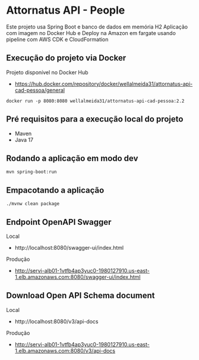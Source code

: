 # Attornatus API - People

Este projeto usa Spring Boot e banco de dados em memória H2
Aplicação com imagem no Docker Hub e Deploy na Amazon em fargate usando pipeline com AWS CDK e CloudFormation  

## Execução do projeto via Docker
Projeto disponível no Docker Hub
* https://hub.docker.com/repository/docker/wellalmeida31/attornatus-api-cad-pessoa/general

```shell script
docker run -p 8080:8080 wellalmeida31/attornatus-api-cad-pessoa:2.2
```
## Pré requisitos para a execução local do projeto

* Maven
* Java 17

## Rodando a aplicação em modo dev

```shell script
mvn spring-boot:run
```

## Empacotando a aplicação

```shell script
./mvnw clean package
```

##  Endpoint OpenAPI Swagger
Local
* http://localhost:8080/swagger-ui/index.html

Produção
* http://servi-alb01-1vtfb4ap3yuc0-1980127910.us-east-1.elb.amazonaws.com:8080/swagger-ui/index.html

## Download Open API Schema document
Local
* http://localhost:8080/v3/api-docs

Produção
* http://servi-alb01-1vtfb4ap3yuc0-1980127910.us-east-1.elb.amazonaws.com:8080/v3/api-docs



